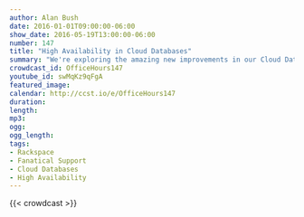 ```yaml
---
author: Alan Bush
date: 2016-01-01T09:00:00-06:00
show_date: 2016-05-19T13:00:00-06:00
number: 147
title: "High Availability in Cloud Databases"
summary: "We're exploring the amazing new improvements in our Cloud Databases - High Availability Clusters. We'll be joined by product engineers who can help answer our questions about how this works."
crowdcast_id: OfficeHours147
youtube_id: swMqKz9qFgA
featured_image:
calendar: http://ccst.io/e/OfficeHours147
duration:
length:
mp3:
ogg:
ogg_length:
tags:
- Rackspace
- Fanatical Support
- Cloud Databases
- High Availability
---
```


<!--more-->

{{< crowdcast >}}
